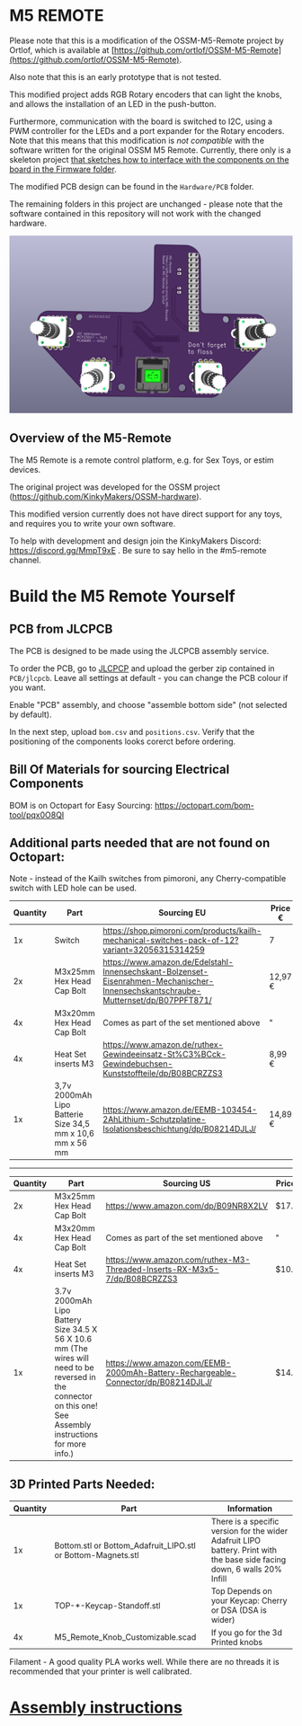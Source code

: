 # M5 REMOTE

Please note that this is a modification of the OSSM-M5-Remote project by Ortlof, which is available at [https://github.com/ortlof/OSSM-M5-Remote](https://github.com/ortlof/OSSM-M5-Remote).

Also note that this is an early prototype that is not tested.

This modified project adds RGB Rotary encoders that can light the knobs, and allows the installation of an LED in the push-button.

Furthermore, communication with the board is switched to I2C, using a PWM controller for the LEDs and a port expander for the Rotary encoders. Note that this means that this modification is *not compatible* with the software written for the original OSSM M5 Remote. Currently, there only is a skeleton project [that sketches how to interface with the components on the board in the Firmware folder](./Firmware).

The modified PCB design can be found in the `Hardware/PCB` folder.

The remaining folders in this project are unchanged - please note that the software contained in this repository will not work with the changed hardware.

![1](image/new-top-pcb.png?raw=true "1" )

## Overview of the M5-Remote

The M5 Remote is a remote control platform, e.g. for Sex Toys, or estim devices.

The original project was developed for the OSSM project (https://github.com/KinkyMakers/OSSM-hardware).

This modified version currently does not have direct support for any toys, and requires you to write your own software.

To help with development and design join the KinkyMakers Discord: https://discord.gg/MmpT9xE . Be sure to say hello in the #m5-remote channel. 

# Build the M5 Remote Yourself

## PCB from JLCPCB

The PCB is designed to be made using the JLCPCB assembly service.

To order the PCB, go to [JLCPCP](https://jlcpcb.com) and upload the gerber zip contained in `PCB/jlcpcb`. Leave all settings at default - you can change the PCB colour if you want.

Enable "PCB" assembly, and choose "assemble bottom side" (not selected by default).

In the next step, upload `bom.csv` and `positions.csv`. Verify that the positioning of the components looks corerct before ordering.

## Bill Of Materials for sourcing Electrical Components

BOM is on Octopart for Easy Sourcing: https://octopart.com/bom-tool/pqx0O8QI

## Additional parts needed that are not found on Octopart:

Note - instead of the Kailh switches from pimoroni, any Cherry-compatible switch with LED hole can be used.

| Quantity | Part | Sourcing EU | Price € |
|----------|------|-------------|---------|
| 1x | Switch | https://shop.pimoroni.com/products/kailh-mechanical-switches-pack-of-12?variant=32056315314259 | 7
| 2x | M3x25mm Hex Head Cap Bolt | https://www.amazon.de/Edelstahl-Innensechskant-Bolzenset-Eisenrahmen-Mechanischer-Innensechskantschraube-Mutternset/dp/B07PPFT871/ | 12,97 € |
| 4x | M3x20mm Hex Head Cap Bolt | Comes as part of the set mentioned above | " | 
| 4x | Heat Set inserts M3 | https://www.amazon.de/ruthex-Gewindeeinsatz-St%C3%BCck-Gewindebuchsen-Kunststoffteile/dp/B08BCRZZS3 | 8,99 € |
| 1x | 3,7v 2000mAh Lipo Batterie Size 34,5 mm x 10,6 mm x 56 mm | https://www.amazon.de/EEMB-103454-2AhLithium-Schutzplatine-Isolationsbeschichtung/dp/B08214DJLJ/ | 14,89 € |

--------------------------------------------

| Quantity | Part | Sourcing US | Price $ |
|----------|------|-------------|---------|
| 2x | M3x25mm Hex Head Cap Bolt | https://www.amazon.com/dp/B09NR8X2LV | $17.99 |
| 4x | M3x20mm Hex Head Cap Bolt | Comes as part of the set mentioned above | " | 
| 4x | Heat Set inserts M3 | https://www.amazon.com/ruthex-M3-Threaded-Inserts-RX-M3x5-7/dp/B08BCRZZS3 | $10.99 |
| 1x | 3.7v 2000mAh Lipo Battery Size 34.5 X 56 X 10.6 mm (The wires will need to be reversed in the connector on this one! See Assembly instructions for more info.) | https://www.amazon.com/EEMB-2000mAh-Battery-Rechargeable-Connector/dp/B08214DJLJ/ | $14.99 |

## 3D Printed Parts Needed:

| Quantity | Part | Information |
|----------|------|-------------|
| 1x | Bottom.stl or Bottom_Adafruit_LIPO.stl or Bottom-Magnets.stl| There is a specific version for the wider Adafruit LIPO battery. Print with the base side facing down, 6 walls 20% Infill | 
| 1x | TOP-*-Keycap-Standoff.stl | Top Depends on your Keycap: Cherry or DSA (DSA is wider) | 
| 4x | M5_Remote_Knob_Customizable.scad | If you go for the 3d Printed knobs |

Filament - A good quality PLA works well. While there are no threads it is recommended that your printer is well calibrated.  

# [Assembly instructions](Assembly.md)